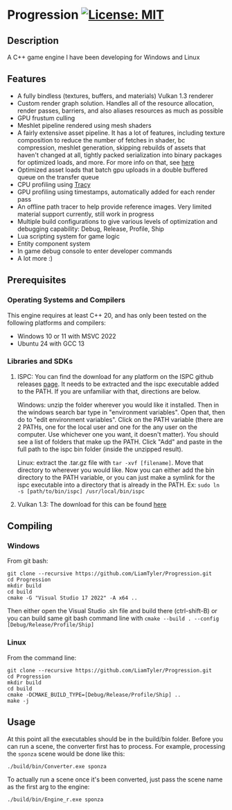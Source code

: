 # Progression [![License: MIT](https://img.shields.io/badge/License-MIT-blue.svg)](https://opensource.org/licenses/MIT)

## Description
A C++ game engine I have been developing for Windows and Linux

## Features
- A fully bindless (textures, buffers, and materials) Vulkan 1.3 renderer
- Custom render graph solution. Handles all of the resource allocation, render passes, barriers, and also aliases resources as much as possible
- GPU frustum culling
- Meshlet pipeline rendered using mesh shaders
- A fairly extensive asset pipeline. It has a lot of features, including texture composition to reduce the number of fetches in shader, bc compression, meshlet generation, skipping rebuilds of assets that haven't changed at all, tightly packed serialization into binary packages for optimized loads, and more. For more info on that, see [here](https://liamtyler.github.io/posts/asset_pipeline_part_1/)
- Optimized asset loads that batch gpu uploads in a double buffered queue on the transfer queue
- CPU profiling using [Tracy](https://github.com/wolfpld/tracy)
- GPU profiling using timestamps, automatically added for each render pass
- An offline path tracer to help provide reference images. Very limited material support currently, still work in progress
- Multiple build configurations to give various levels of optimization and debugging capability: Debug, Release, Profile, Ship
- Lua scripting system for game logic
- Entity component system
- In game debug console to enter developer commands
- A lot more :)

## Prerequisites
### Operating Systems and Compilers
This engine requires at least C++ 20, and has only been tested on the following platforms and compilers:
- Windows 10 or 11 with MSVC 2022
- Ubuntu 24 with GCC 13

### Libraries and SDKs
1. ISPC:
  You can find the download for any platform on the ISPC github releases [page](https://github.com/ispc/ispc/releases/).
It needs to be extracted and the ispc executable added to the PATH. If you are unfamiliar with that, directions are below.

    Windows: unzip the folder wherever you would like it installed. Then in the windows search bar type in "environment variables". Open that, then do to "edit environment variables". Click on the PATH variable (there are 2 PATHs, one for the local user and one for the any user on the computer. Use whichever one you want, it doesn't matter). You should see a list of folders that make up the PATH. Click "Add" and paste in the full path to the ispc bin folder (inside the unzipped result).

    Linux: extract the .tar.gz file with `tar -xvf [filename]`. Move that directory to wherever you would like. Now you can either add the bin directory to the PATH variable, or you can just make a symlink for the ispc executable into a directory that is already in the PATH. Ex: `sudo ln -s [path/to/bin/ispc] /usr/local/bin/ispc`

2. Vulkan 1.3: The download for this can be found [here](https://vulkan.lunarg.com/)

## Compiling

### Windows
From git bash:
```
git clone --recursive https://github.com/LiamTyler/Progression.git
cd Progression 
mkdir build
cd build
cmake -G "Visual Studio 17 2022" -A x64 ..
```
Then either open the Visual Studio .sln file and build there (ctrl-shift-B) or you can build same git bash command line with `cmake --build . --config [Debug/Release/Profile/Ship]`

### Linux
From the command line:
```
git clone --recursive https://github.com/LiamTyler/Progression.git
cd Progression 
mkdir build
cd build
cmake -DCMAKE_BUILD_TYPE=[Debug/Release/Profile/Ship] ..
make -j
```

## Usage
At this point all the executables should be in the build/bin folder. Before you can run a scene, the converter first has to process. For example, processing the `sponza` scene would be done like this:
```
./build/bin/Converter.exe sponza
```

To actually run a scene once it's been converted, just pass the scene name as the first arg to the engine:
```
./build/bin/Engine_r.exe sponza
```
